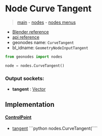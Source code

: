 # Node Curve Tangent

> [main](../structure.md) - [nodes](nodes.md) - [nodes menus](nodes_menus.md)

- [Blender reference](https://docs.blender.org/manual/en/latest/modeling/geometry_nodes/curve/curve_tangent.html)
- [api reference](https://docs.blender.org/api/current/bpy.types.GeometryNodeInputTangent.html)
- geonodes name: `CurveTangent`
- bl_idname: `GeometryNodeInputTangent`

```python
from geonodes import nodes

node = nodes.CurveTangent()
```

### Output sockets:

- **tangent** : [Vector](Vector.md)

## Implementation

#### [ControlPoint](ControlPoint.md)

 - [tangent](ControlPoint.md#tangent-property) ```python nodes.CurveTangent(````
